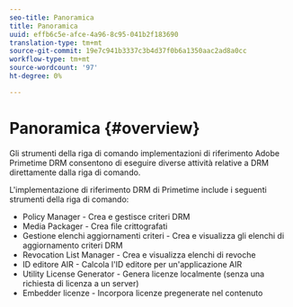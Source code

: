 ```yaml
---
seo-title: Panoramica
title: Panoramica
uuid: effb6c5e-afce-4a96-8c95-041b2f183690
translation-type: tm+mt
source-git-commit: 19e7c941b3337c3b4d37f0b6a1350aac2ad8a0cc
workflow-type: tm+mt
source-wordcount: '97'
ht-degree: 0%

---
```



# Panoramica {#overview}

Gli strumenti della riga di comando  implementazioni di riferimento Adobe Primetime DRM consentono di eseguire diverse attività relative a DRM direttamente dalla riga di comando.

L&#39;implementazione di riferimento DRM di Primetime include i seguenti strumenti della riga di comando:

* Policy Manager - Crea e gestisce criteri DRM
* Media Packager - Crea file crittografati
* Gestione elenchi aggiornamenti criteri - Crea e visualizza gli elenchi di aggiornamento criteri DRM
* Revocation List Manager - Crea e visualizza elenchi di revoche
* ID editore AIR - Calcola l&#39;ID editore per un&#39;applicazione AIR
* Utility License Generator - Genera licenze localmente (senza una richiesta di licenza a un server)
* Embedder licenze - Incorpora licenze pregenerate nel contenuto